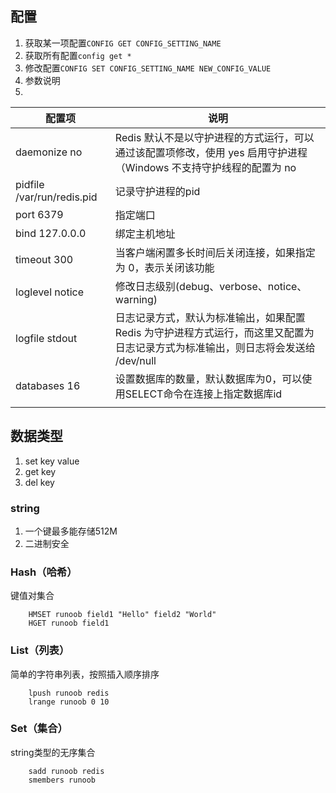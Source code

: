 ## 配置
1. 获取某一项配置`CONFIG GET CONFIG_SETTING_NAME`
2. 获取所有配置`config get *`
3. 修改配置`CONFIG SET CONFIG_SETTING_NAME NEW_CONFIG_VALUE`
4. 参数说明
5. 
|   配置项  | 说明    |
| --- | --- |
| daemonize no | Redis 默认不是以守护进程的方式运行，可以通过该配置项修改，使用 yes 启用守护进程（Windows 不支持守护线程的配置为 no  |
| pidfile /var/run/redis.pid | 记录守护进程的pid |
| port 6379 | 指定端口 |
| bind 127.0.0.0 | 绑定主机地址 |
| timeout 300 | 当客户端闲置多长时间后关闭连接，如果指定为 0，表示关闭该功能 |
| loglevel notice | 修改日志级别(debug、verbose、notice、warning) |
| logfile stdout | 日志记录方式，默认为标准输出，如果配置 Redis 为守护进程方式运行，而这里又配置为日志记录方式为标准输出，则日志将会发送给 /dev/null |
| databases 16 | 设置数据库的数量，默认数据库为0，可以使用SELECT命令在连接上指定数据库id |
| | |
## 数据类型
1. set key value
2. get key
3. del key
### string
1. 一个键最多能存储512M
2. 二进制安全
### Hash（哈希）
键值对集合
~~~
    HMSET runoob field1 "Hello" field2 "World"
    HGET runoob field1
~~~
### List（列表）
简单的字符串列表，按照插入顺序排序
~~~
    lpush runoob redis
    lrange runoob 0 10
~~~
### Set（集合）
string类型的无序集合
~~~
    sadd runoob redis
    smembers runoob
~~~